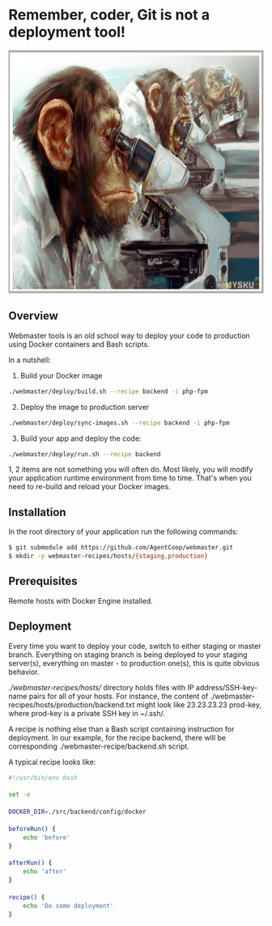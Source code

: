 <p align="center">
    <h1>Remember, coder, Git is not a deployment tool!</h1>
    <img width="100%" height="480px" src="https://raw.githubusercontent.com/AgentCoop/webmaster/master/docs/banner.jpg" />
</p>

## Overview
Webmaster tools is an old school way to deploy your code to production using Docker containers and Bash scripts.

In a nutshell:
1. Build your Docker image
```bash
./webmaster/deploy/build.sh --recipe backend -i php-fpm
```

2. Deploy the image to production server
```bash
./webmaster/deploy/sync-images.sh --recipe backend -i php-fpm
```

3. Build your app and deploy the code:
```bash
./webmaster/deploy/run.sh --recipe backend
```
1, 2 items are not something you will often do. Most likely, you will modify your application runtime environment from time to time. That's when you need to re-build and reload your Docker images.

## Installation
In the root directory of your application run the following commands:
```bash
$ git submodule add https://github.com/AgentCoop/webmaster.git
$ mkdir -p webmaster-recipes/hosts/{staging,production}
```

## Prerequisites
Remote hosts with Docker Engine installed.

## Deployment
Every time you want to deploy your code, switch to either staging or master branch. Everything on staging branch is being deployed to your staging server(s), everything on master - to production one(s), this is quite obvious behavior.

*./webmaster-recipes/hosts/* directory holds files with IP address/SSH-key-name pairs for all of your hosts. For instance, the content of ./webmaster-recipes/hosts/production/backend.txt might look like 23.23.23.23 prod-key, where prod-key is a private SSH key in ~/.ssh/.

A recipe is nothing else than a Bash script containing instruction for deployment. In our example, for the recipe backend, there will be corresponding ./webmaster-recipe/backend.sh script.

A typical recipe looks like:
```bash
#!/usr/bin/env bash

set -e

DOCKER_DIR=./src/backend/config/docker

beforeRun() {
    echo 'before'
}

afterRun() {
    echo 'after'
}

recipe() {
    echo 'Do some deployment'
}
```